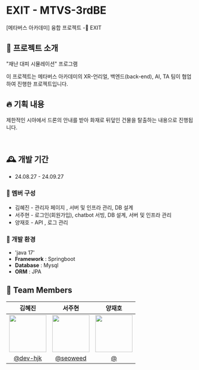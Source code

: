 # EXIT - MTVS-3rdBE
[메타버스 아카데미] 융합 프로젝트 -🚨 EXIT <br>

## 💫 프로젝트 소개 ##
"재난 대피 시뮬레이션" 프로그램 <p>
이 프로젝트는 메타버스 아카데미의 XR-언리얼, 백엔드(back-end), AI, TA 팀이 협업하여 진행한 프로젝트입니다. <br>


## 🔥 기획 내용 ##
제한적인 시야에서 드론의 안내를 받아 화재로 뒤덮인 건물을 탈출하는 내용으로 진행됩니다.<p><br>

## 🕰️ 개발 기간 
* 24.08.27 - 24.09.27

### 🐣 멤버 구성 
- 김혜진 - 관리자 페이지 , 서버 및 인프라 관리, DB 설계 
- 서주현 - 로그인(회원가입), chatbot 서빙, DB 설계, 서버 및 인프라 관리 
- 양재호 - API , 로그 관리

### 📢 개발 환경
- 'java 17'
- **Framework** : Springboot
- **Database** : Mysql 
- **ORM** : JPA

## :busts_in_silhouette: Team Members ##

|                                               김혜진                                              |                                               서주현                                               |                                         양재호                                               |                                           
|:-----------------------------------------------------------------------------------------------:|:-----------------------------------------------------------------------------------------------:  |:------------------------------------------------------------------------------------------------:|
| <img src = "https://avatars.githubusercontent.com/u/173024446?v=4" width = "100" height = "100"> | <img src = "https://avatars.githubusercontent.com/u/129758184?v=4" width = "100" height = "100"> | <img src = "" width = "100" height = "100"> | 
|                            [@dev-hjk](https://github.com/dev-hjk)                               |                           [@seoweed](https://github.com/seoweed)                                  |                             [@]()                             |           
